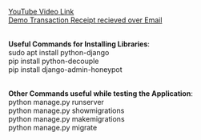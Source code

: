 [YouTube Video Link](https://youtu.be/JNq6Itf5ro0) <br/>
[Demo Transaction Receipt recieved over Email](https://drive.google.com/file/d/1-XOXT0Pif_a26axTZCCtbZv1GAOD6s74/view?usp=share_link) <br/><br/>

**Useful Commands for Installing Libraries**: <br/>
sudo apt install python-django <br/>
pip install python-decouple <br/>
pip install django-admin-honeypot <br/><br/>

**Other Commands useful while testing the Application**: <br/>
python manage.py runserver <br/>
python manage.py showmigrations <br/>
python manage.py makemigrations <br/>
python manage.py migrate <br/>
